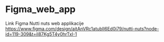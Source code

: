 # Figma_web_app
Link Figma Nutti nuts web applikacije
https://www.figma.com/design/aitAnVRc1atubIl6Ed0i79/nutti-nuts?node-id=119-309&t=il87Kg5T4y0hrTxI-1
